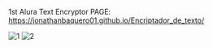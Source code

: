 1st Alura Text Encryptor
PAGE: https://jonathanbaquero01.github.io/Encriptador_de_texto/ 

![1](https://github.com/JonathanBaquero01/Encriptador_de_texto/assets/78324860/37f99ee1-f6ca-4786-b5a9-0b2ae6a197dc)
![2](https://github.com/JonathanBaquero01/Encriptador_de_texto/assets/78324860/460b7282-6959-4a09-bbe9-d60fd372cc23)
